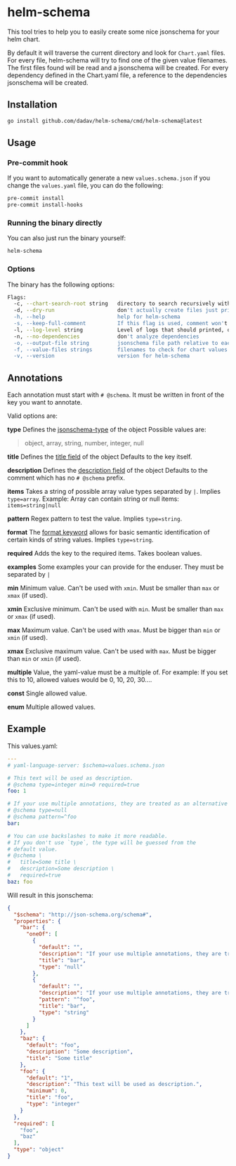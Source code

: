 # helm-schema

This tool tries to help you to easily create some nice jsonschema for your helm chart.

By default it will traverse the current directory and look for `Chart.yaml` files.
For every file, helm-schema will try to find one of the given value filenames.
The first files found will be read and a jsonschema will be created.
For every dependency defined in the Chart.yaml file, a reference to the dependencies jsonschema
will be created.

## Installation

```bash
go install github.com/dadav/helm-schema/cmd/helm-schema@latest
```

## Usage

### Pre-commit hook

If you want to automatically generate a new `values.schema.json` if you change the `values.yaml`
file, you can do the following:

```bash
pre-commit install
pre-commit install-hooks
```

### Running the binary directly

You can also just run the binary yourself:

```bash
helm-schema
```

### Options

The binary has the following options:

```bash
Flags:
  -c, --chart-search-root string   directory to search recursively within for charts (default ".")
  -d, --dry-run                    don't actually create files just print to stdout passed
  -h, --help                       help for helm-schema
  -s, --keep-full-comment          If this flag is used, comment won't be cut off if two newlines are found.
  -l, --log-level string           Level of logs that should printed, one of (panic, fatal, error, warning, info, debug, trace) (default "info")
  -n, --no-dependencies            don't analyze dependencies
  -o, --output-file string         jsonschema file path relative to each chart directory to which jsonschema will be written (default "values.schema.json")
  -f, --value-files strings        filenames to check for chart values (default [values.yaml])
  -v, --version                    version for helm-schema
```

## Annotations

Each annotation must start with `# @schema`.
It must be written in front of the key you want to annotate.

Valid options are:

**type**
Defines the [jsonschema-type](https://json-schema.org/understanding-json-schema/reference/type.html) of the object
Possible values are:
> object, array, string, number, integer, null

**title**
Defines the [title field](https://json-schema.org/understanding-json-schema/reference/generic.html?highlight=title) of the object
Defaults to the key itself.

**description**
Defines the [description field](https://json-schema.org/understanding-json-schema/reference/generic.html?highlight=description) of the object
Defaults to the comment which has no `# @schema` prefix.

**items**
Takes a string of possible array value types separated by `|`.
Implies `type=array`.
Example: Array can contain string or null items: `items=string|null`

**pattern**
Regex pattern to test the value.
Implies `type=string`.

**format**
The [format keyword](https://json-schema.org/understanding-json-schema/reference/string.html#format) allows for basic semantic identification of certain kinds of string values.
Implies `type=string`.

**required**
Adds the key to the required items. Takes boolean values.

**examples**
Some examples your can provide for the enduser. They must be separated by `|`

**min**
Minimum value.
Can't be used with `xmin`.
Must be smaller than `max` or `xmax` (if used).

**xmin**
Exclusive minimum.
Can't be used with `min`.
Must be smaller than `max` or `xmax` (if used).

**max**
Maximum value.
Can't be used with `xmax`.
Must be bigger than `min` or `xmin` (if used).

**xmax**
Exclusive maximum value.
Can't be used with `max`.
Must be bigger than `min` or `xmin` (if used).

**multiple**
Value, the yaml-value must be a multiple of.
For example: If you set this to 10, allowed values would be 0, 10, 20, 30....

**const**
Single allowed value.

**enum**
Multiple allowed values.

## Example

This values.yaml:

```yaml
---
# yaml-language-server: $schema=values.schema.json

# This text will be used as description.
# @schema type=integer min=0 required=true
foo: 1

# If your use multiple annotations, they are treated as an alternative (one of these must match).
# @schema type=null
# @schema pattern=^foo
bar:

# You can use backslashes to make it more readable.
# If you don't use `type`, the type will be guessed from the
# default value.
# @schema \
#   title=Some title \
#   description=Some description \
#   required=true 
baz: foo
```

Will result in this jsonschema:

```json
{
  "$schema": "http://json-schema.org/schema#",
  "properties": {
    "bar": {
      "oneOf": [
        {
          "default": "",
          "description": "If your use multiple annotations, they are treated as an alternative (one of these must match).",
          "title": "bar",
          "type": "null"
        },
        {
          "default": "",
          "description": "If your use multiple annotations, they are treated as an alternative (one of these must match).",
          "pattern": "^foo",
          "title": "bar",
          "type": "string"
        }
      ]
    },
    "baz": {
      "default": "foo",
      "description": "Some description",
      "title": "Some title"
    },
    "foo": {
      "default": "1",
      "description": "This text will be used as description.",
      "minimum": 0,
      "title": "foo",
      "type": "integer"
    }
  },
  "required": [
    "foo",
    "baz"
  ],
  "type": "object"
}
```
